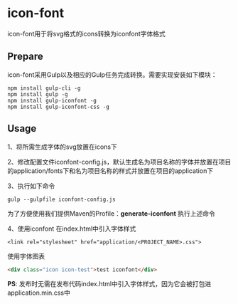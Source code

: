 # icon-font
icon-font用于将svg格式的icons转换为iconfont字体格式

## Prepare
icon-font采用Gulp以及相应的Gulp任务完成转换。需要实现安装如下模块：
```
npm install gulp-cli -g
npm install gulp -g
npm install gulp-iconfont -g
npm install gulp-iconfont-css -g
```

## Usage
1、将所需生成字体的svg放置在icons下

2、修改配置文件iconfont-config.js，默认生成名为项目名称的字体并放置在项目的application/fonts下和名为项目名称的样式并放置在项目的application下

3、执行如下命令
```
gulp --gulpfile iconfont-config.js
```
为了方便使用我们提供Maven的Profile：**generate-iconfont** 执行上述命令

4、使用iconfont
在index.html中引入字体样式
```
<link rel="stylesheet" href="application/<PROJECT_NAME>.css">
```
使用字体图表
```html
<div class="icon icon-test">test iconfont</div>
```
**PS**: 发布时无需在发布代码index.html中引入字体样式，因为它会被打包进application.min.css中
